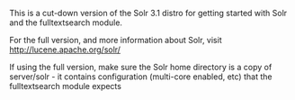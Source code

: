 This is a cut-down version of the Solr 3.1 distro for getting started with Solr and the fulltextsearch module.

For the full version, and more information about Solr, visit http://lucene.apache.org/solr/

If using the full version, make sure the Solr home directory is a copy of server/solr - it contains configuration (multi-core enabled, etc) that
the fulltextsearch module expects
